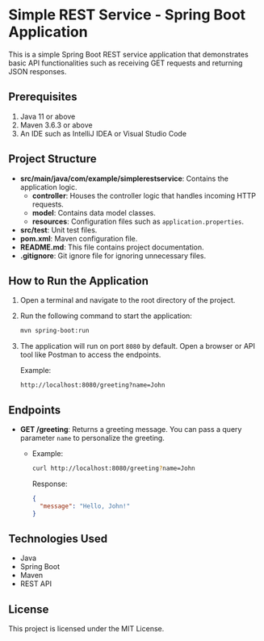 # Simple REST Service - Spring Boot Application

This is a simple Spring Boot REST service application that demonstrates basic API functionalities such as receiving GET requests and returning JSON responses.

## Prerequisites

1. Java 11 or above
2. Maven 3.6.3 or above
3. An IDE such as IntelliJ IDEA or Visual Studio Code

## Project Structure

- **src/main/java/com/example/simplerestservice**: Contains the application logic.
  - **controller**: Houses the controller logic that handles incoming HTTP requests.
  - **model**: Contains data model classes.
  - **resources**: Configuration files such as `application.properties`.
- **src/test**: Unit test files.
- **pom.xml**: Maven configuration file.
- **README.md**: This file contains project documentation.
- **.gitignore**: Git ignore file for ignoring unnecessary files.

## How to Run the Application

1. Open a terminal and navigate to the root directory of the project.
2. Run the following command to start the application:

    ```bash
    mvn spring-boot:run
    ```

3. The application will run on port `8080` by default. Open a browser or API tool like Postman to access the endpoints.

    Example:

    ```
    http://localhost:8080/greeting?name=John
    ```

## Endpoints

- **GET /greeting**: Returns a greeting message. You can pass a query parameter `name` to personalize the greeting.
  - Example:
    
    ```bash
    curl http://localhost:8080/greeting?name=John
    ```

    Response:

    ```json
    {
      "message": "Hello, John!"
    }
    ```

## Technologies Used

- Java
- Spring Boot
- Maven
- REST API

## License

This project is licensed under the MIT License.
